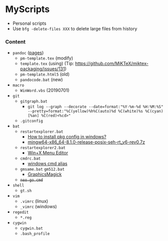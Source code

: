 # MyScripts

+ Personal scripts
+ Use `bfg -delete-files XXX` to delete large files from history

### Content

+ `pandoc` ([pages](https://github.com/tzengyuxio/pages))
    + `pm-template.tex` (modify)
    + `template.tex` (using) (Tip: https://github.com/MiKTeX/miktex-packaging/issues/131)
    + `pm-template.html5` (old)
    + `pandocode.bat` (new)
+ `macro`
    + `WinWord.vbs` (20190701)
+ `git`
    + `gitgraph.bat`
        + `git log --graph --decorate --date=format:"%Y-%m-%d %H:%M:%S" --pretty=format:"%C(yellow)%h%C(auto)%d %C(white)%s %C(cyan)[%an] %C(red)<%cd>"`
    + `.gitconfig`
+ `bat`
    + `restartexplorer.bat`
        + [How to install pkg config in windows?](https://stackoverflow.com/questions/1710922/how-to-install-pkg-config-in-windows)
        + [mingw64-x86_64-8.1.0-release-posix-seh-rt_v6-rev0.7z](https://sourceforge.net/projects/mingw-w64/files/Toolchains%20targetting%20Win64/Personal%20Builds/mingw-builds/8.1.0/threads-posix/seh/)
	+ `restartexplorer2.bat`
		+ [Win+X Menu Editor](https://www.gigafree.net/system/registry/win+xmenueditor.html)
    + `cmdrc.bat`
        + [windows cmd alias](https://blog.csdn.net/yiranzhiliposui/article/details/83116819)
	+ `gmsame.bat` `gm512.bat`
		+ [GraphicsMagick](http://www.graphicsmagick.org/)
    + ~~`neo-go.cmd`~~
+ `shell`
    + `gt.sh`
+ `vim`
    + `.vimrc` (linux)
    + `_vimrc` (windows)
+ `regedit`
    + `*.reg`
+ `cygwin`
    + `cygwin.bat`
    + `.bash_profile`
